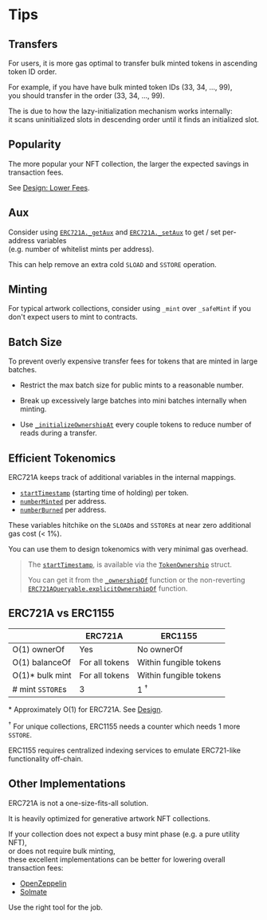 # Tips

## Transfers

For users, it is more gas optimal to transfer bulk minted tokens in ascending token ID order.

For example, if you have have bulk minted token IDs (33, 34, ..., 99),  
you should transfer in the order (33, 34, ..., 99).

The is due to how the lazy-initialization mechanism works internally:  
it scans uninitialized slots in descending order until it finds an initialized slot.

## Popularity

The more popular your NFT collection, the larger the expected savings in transaction fees.

See [Design: Lower Fees](design.md#lower-fees).

## Aux

Consider using [`ERC721A._getAux`](erc721a.md#_getAux) and
[`ERC721A._setAux`](erc721a.md#_setAux) to get / set per-address variables  
(e.g. number of whitelist mints per address).

This can help remove an extra cold `SLOAD` and `SSTORE` operation.

## Minting

For typical artwork collections, consider using `_mint` over `_safeMint` if you don't expect users to mint to contracts.

## Batch Size

To prevent overly expensive transfer fees for tokens that are minted in large batches.

- Restrict the max batch size for public mints to a reasonable number.

- Break up excessively large batches into mini batches internally when minting.

- Use [`_initializeOwnershipAt`](erc721a.md#_initializeOwnershipAt) every couple tokens to reduce number of reads during a transfer.

## Efficient Tokenomics

ERC721A keeps track of additional variables in the internal mappings.

- [`startTimestamp`](erc721a.md#_ownershipOf) (starting time of holding) per token.
- [`numberMinted`](erc721a.md#_numberMinted) per address.
- [`numberBurned`](erc721a.md#_numberBurned) per address.

These variables hitchike on the `SLOAD`s and `SSTORE`s at near zero additional gas cost (< 1%).

You can use them to design tokenomics with very minimal gas overhead.

> The [`startTimestamp`](erc721a.md#_ownershipOf), is available via the 
> [`TokenOwnership`](erc721a.md#TokenOwnership) struct.
>
> You can get it from the 
> [`_ownershipOf`](erc721a.md#_ownershipOf) function or the non-reverting 
> [`ERC721AQueryable.explicitOwnershipOf`](erc721a-queryable.md#explicitOwnershipOf) function.

## ERC721A vs ERC1155

|                  | ERC721A        | ERC1155                |
| ---------------- | -------------- | ---------------------- |
| O(1) ownerOf     | Yes            | No ownerOf             |
| O(1) balanceOf   | For all tokens | Within fungible tokens |
| O(1)\* bulk mint | For all tokens | Within fungible tokens |
| # mint `SSTORE`s | 3              | 1 <sup>&#8224;</sup>   |

\* Approximately O(1) for ERC721A. See [Design](design.md).

<sup>&#8224;</sup> For unique collections, ERC1155 needs a counter which needs 1 more `SSTORE`.

ERC1155 requires centralized indexing services to emulate ERC721-like functionality off-chain.

## Other Implementations

ERC721A is not a one-size-fits-all solution.

It is heavily optimized for generative artwork NFT collections.

If your collection does not expect a busy mint phase (e.g. a pure utility NFT),  
or does not require bulk minting,  
these excellent implementations can be better for lowering overall transaction fees:

- [OpenZeppelin](https://github.com/OpenZeppelin/openzeppelin-contracts)
- [Solmate](https://github.com/Rari-Capital/solmate)

Use the right tool for the job.
